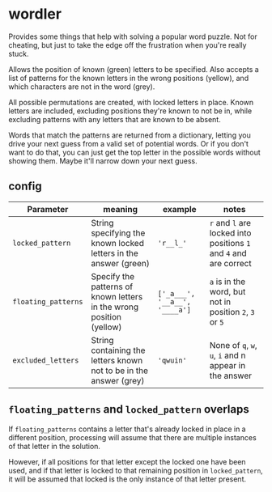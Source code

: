 # wordler
Provides some things that help with solving a popular word puzzle. Not for cheating, but just to take the edge off the frustration when you're really stuck.

Allows the position of known (green) letters to be specified. Also accepts a list of patterns for the known letters in the wrong positions (yellow), and which characters are not in the word (grey).

All possible permutations are created, with locked letters in place. Known letters are included, excluding positions they're known to not be in, while excluding patterns with any letters that are known to be absent.

Words that match the patterns are returned from a dictionary, letting you drive your next guess from a valid set of potential words. Or if you don't want to do that, you can just get the top letter in the possible words without showing them. Maybe it'll narrow down your next guess.

## config

| Parameter | meaning | example | notes |
|-----------|---------|---------|-------|
|`locked_pattern`| String specifying the known locked letters in the answer (green) | `'r__l_'` | `r` and `l` are locked into positions `1` and `4` and are correct |
|`floating_patterns` | Specify the patterns of known letters in the wrong position (yellow) |`['_a___', '__a__', '____a']` | `a` is in the word, but not in position `2`, `3` or `5` |
|`excluded_letters`| String containing the letters known not to be in the answer (grey) |`'qwuin'`| None of `q`, `w`, `u`, `i` and n appear in the answer

## `floating_patterns` and `locked_pattern` overlaps
If `floating_patterns` contains a letter that's already locked in place in a different position, processing will assume that there are multiple instances of that letter in the solution.

However, if all positions for that letter except the locked one have been used, and if that letter is locked to that remaining position in `locked_pattern`, it will be assumed that locked is the only instance of that letter present.
    